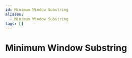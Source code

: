 ```yaml
---
id: Minimum Window Substring
aliases:
  - Minimum Window Substring
tags: []
---
```


# Minimum Window Substring

